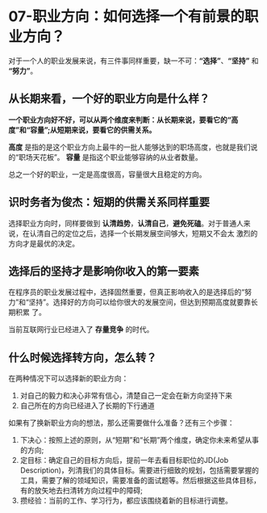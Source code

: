 # 07-职业方向：如何选择一个有前景的职业方向？

对于一个人的职业发展来说，有三件事同样重要，缺一不可：**“选择”**、**“坚持”** 和 **“努力”**。

## 从长期来看，一个好的职业方向是什么样？

**一个职业方向好不好，可以从两个维度来判断：从长期来说，要看它的“高度”和“容量”;从短期来说，要看它的供需关系。**

**高度** 是指的是这个职业方向上最牛的一批人能够达到的职场高度，也就是我们说的“职场天花板”。
**容量** 是指这个职业能够容纳的从业者数量。

总之一个好的职业，一定是高度很高，容量很大且稳定的方向。

## 识时务者为俊杰：短期的供需关系同样重要

选择职业方向时，同样要做到 **认清趋势**，**认清自己**，**避免死磕**。对于普通人来说，在认清自己的定位之后，选择一个长期发展空间够大，短期又不会太
激烈的方向才是最优的决定。

## 选择后的坚持才是影响你收入的第一要素

在程序员的职业发展过程中，选择固然重要，但真正影响收入的是选择后的“努力”和“坚持”。选择好的方向可以给你很大的发展空间，但达到预期高度就要靠长期积累
了。

当前互联网行业已经进入了 **存量竞争** 的时代。

## 什么时候选择转方向，怎么转？

在两种情况下可以选择新的职业方向：

1. 对自己的毅力和决心非常有信心，清楚自己一定会在新方向坚持下来
2. 自己所在的方向已经进入了长期的下行通道

如果有了换新职业方向的想法，那么还需要做什么准备？还有三个步骤：

1. 下决心：按照上述的原则，从“短期”和“长期”两个维度，确定你未来希望从事的方向;
2. 定目标：确定自己的目标方向后，提前一年去看目标职位的JD(Job Description)，列清我们的具体目标。需要进行细致的规划，包括需要掌握的工具，需要了解的领域知识，需要准备的面试题等。然后根据这些具体目标，有的放矢地去扫清转方向过程中的障碍;
3. 攒经验：当前的工作、学习行为，都应该围绕着新的目标进行调整。